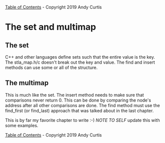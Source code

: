 [Table of Contents](README.md)  - Copyright 2019 Andy Curtis

# The set and multimap

## The set

C++ and other languages define sets such that the entire value is the key.  The stla_map.h/c doesn't break out the key and value.  The find and insert methods can use some or all of the structure.  

## The multimap

This is much like the set.  The insert method needs to make sure that comparisons never return 0.  This can be done by comparing the node's address after all other comparisons are done.  The find method must use the find_first (or find_last) approach that was talked about in the last chapter.

This is by far my favorite chapter to write :-)  *NOTE TO SELF* update this with some examples.

[Table of Contents](README.md)  - Copyright 2019 Andy Curtis
